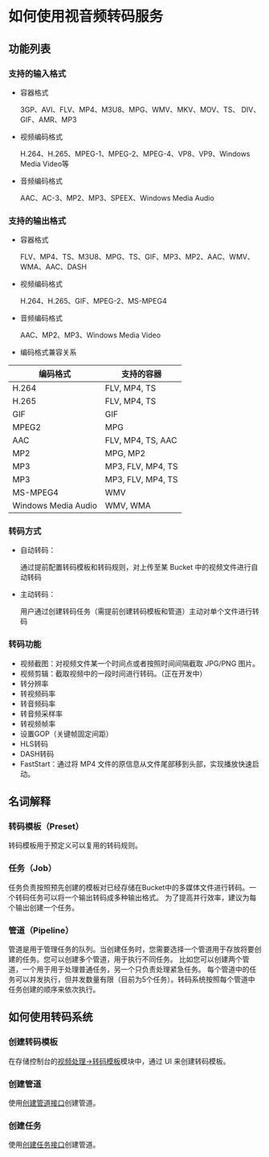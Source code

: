 # 如何使用视音频转码服务

## 功能列表

### 支持的输入格式

- 容器格式

  3GP、AVI、FLV、MP4、M3U8、MPG、WMV、MKV、MOV、TS、 DIV、GIF、AMR、MP3

- 视频编码格式

  H.264、H.265、MPEG-1、MPEG-2、MPEG-4、VP8、VP9、Windows Media Video等

- 音频编码格式

  AAC、AC-3、MP2、MP3、SPEEX、Windows Media Audio

### 支持的输出格式

- 容器格式

  FLV、MP4、TS、M3U8、MPG、TS、GIF、MP3、MP2、AAC、WMV、WMA、AAC、DASH

- 视频编码格式

  H.264、H.265、GIF、MPEG-2、MS-MPEG4

- 音频编码格式

  AAC、MP2、MP3、Windows Media Video

- 编码格式兼容关系

|  编码格式   | 支持的容器    |
| ----------  | ---           |
| H.264       |  FLV, MP4, TS |
| H.265       |  FLV, MP4, TS |
| GIF         |  GIF          |
| MPEG2       |  MPG          |
| AAC         |  FLV, MP4, TS, AAC |
| MP2         |  MPG, MP2     |
| MP3         |  MP3, FLV, MP4, TS|
| MP3         |  MP3, FLV, MP4, TS|
| MS-MPEG4    |  WMV          |
| Windows Media Audio |  WMV, WMA |



### 转码方式

- 自动转码：

  通过提前配置转码模板和转码规则，对上传至某 Bucket 中的视频文件进行自动转码

- 主动转码：

  用户通过创建转码任务（需提前创建转码模板和管道）主动对单个文件进行转码 

### 转码功能

- 视频截图：对视频文件某一个时间点或者按照时间间隔截取 JPG/PNG 图片。
- 视频剪辑：截取视频中的一段时间进行转码。（正在开发中）
- 转分辨率
- 转视频码率
- 转音频码率
- 转音频采样率
- 转视频帧率
- 设置GOP（关键帧固定间距）
- HLS转码
- DASH转码
- FastStart：通过将 MP4 文件的原信息从文件尾部移到头部，实现播放快速启动。


## 名词解释

### 转码模板（Preset）

转码模板用于预定义可以复用的转码规则。

###  任务（Job）

任务负责按照预先创建的模板对已经存储在Bucket中的多媒体文件进行转码。一个转码任务可以将一个输出转码成多种输出格式。
为了提高并行效率，建议为每个输出创建一个任务。

### 管道（Pipeline）

管道是用于管理任务的队列。当创建任务时，您需要选择一个管道用于存放将要创建的任务。您可以创建多个管道，用于执行不同任务。
比如您可以创建两个管道，一个用于用于处理普通任务，另一个只负责处理紧急任务。
每个管道中的任务可以并发执行，但并发数量有限（目前为5个任务）。转码系统按照每个管道中任务创建的顺序来依次执行。


## 如何使用转码系统

### 创建转码模板

在存储控制台的[视频处理->转码模板](http://console.bscstorage.com/#/video/template)模块中，通过 UI 来创建转码模板。

### 创建管道

使用[创建管道接口](/doc/transcoder/apis/pipeline/create_pipeline.html)创建管道。

### 创建任务

使用[创建任务接口](/doc/transcoder/apis/job/create_job.html)创建管道。

